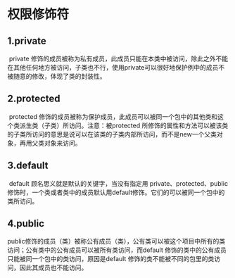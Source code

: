 


# 权限修饰符

## 1.private

​	private 修饰的成员被称为私有成员，此成员只能在本类中被访问，除此之外不能在其他任何地方被访问，子类也不行，使用private可以很好地保护例中的成员不被随意的修改，体现了类的封装性。



## 2.protected

​	protected 修饰的成员被称为保护成员，此成员可以被同一个包中的其他类和这个类派生类（子类）所访问。注意：被protected 所修饰的属性和方法可以被该类的子类所访问的意思是说可以在该类的子类内部所访问，而不是new一个父类对象，再用父类对象来访问。



## 3.default

​	default 顾名思义就是默认的关键字，当没有指定用 private、protected、public修饰时，一个类或者类中的成员默认用default修饰。它们的可以被同一个包中的类所访问。



## 4.public

​	public修饰的成员（类）被称公有成员（类），公有类可以被这个项目中所有的类访问；公有类中的公有成员可以被所有类访问，而default 修饰的类中的公有成员只能被同一个包中的类访问，原因是default 修饰的类不能被不同的包里的类访问，因此其成员也不能访问。






